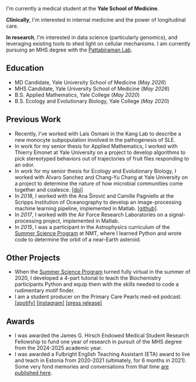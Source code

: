 I'm currently a medical student at the **Yale School of Medicine**.

**Clinically**, I'm interested in internal medicine and the power of longitudinal care. 

**In research**, I'm interested in data science (particularly genomics), and leveraging existing tools to shed light on cellular mechanisms. I am currently pursuing an MHS degree with the [Pattabiraman Lab](https://www.pattabiramanlab.com/).

## Education
- MD Candidate, Yale University School of Medicine (_May 2026_)
- MHS Candidate, Yale University School of Medicine (_May 2026_)
- B.S. Applied Mathematics, Yale College (_May 2020_)
- B.S. Ecology and Evolutionary Biology, Yale College (_May 2020_)

## Previous Work
- Recently, I've worked with Lais Osmani in the Kang Lab to describe a new monocyte subpopulation involved in the pathogenesis of SLE.
- In work for my senior thesis for Applied Mathematics, I worked with Thierry Emonet at Yale University on a project to develop algorithms to pick stereotyped behaviors out of trajectories of fruit flies responding to an odor.
- In work for my senior thesis for Ecology and Evolutionary Biology, I worked with Alvaro Sanchez and Chang-Yu Chang at Yale University on a project to determine the nature of how microbial communities come together and coalesce. [[doi]](https://doi.org/10.1073/pnas.2111261119)
- In _2018_, I worked with the Ana Širović and Camille Pagniello at the Scripps Institution of Oceanography to develop an image-processing machine learning pipeline, implemented in Matlab. [[github]](https://github.com/cpagniel/FishOASIS/tree/master/post_processing/automation).
- In _2017_, I worked with the Air Force Research Laboratories on a signal-processing project, implemented in Matlab.
- In _2015_, I was a participant in the Astrophysics curriculum of the [Summer Science Program](https://summerscience.org/) at NMT, where I learned Python and wrote code to determine the orbit of a near-Earth asteroid.

## Other Projects
- When the [Summer Science Program](https://summerscience.org/) turned fully virtual in the summer of 2020, I developed a 4-part tutorial to teach the Biochemistry participants Python and equip them with the skills needed to code a rudimentary motif finder.
- I am a student producer on the Primary Care Pearls med-ed podcast. [[spotify]](https://open.spotify.com/show/6P76ikVKEaAgpB6QOV3vnZ) [[instagram]](https://www.instagram.com/pcpearls/?hl=en) [[press release]](https://medicine.yale.edu/news-article/yale-internal-medicine-presents-primary-care-pearls-podcast/)

## Awards
- I was awarded the James G. Hirsch Endowed Medical Student Research Fellowship to fund one year of research in pursuit of the MHS degree from the 2024-2025 academic year.
- I was awarded a Fulbright English Teaching Assistant (ETA) award to live and teach in Estonia from 2020-2021 (ultimately, for 6 months in 2021). Some very fond memories and conversations from that time [are published here](https://medium.com/estonian-memories).
